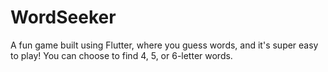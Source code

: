 # WordSeeker

A fun game built using Flutter, where you guess words, and it's super easy to play! 
You can choose to find 4, 5, or 6-letter words.



